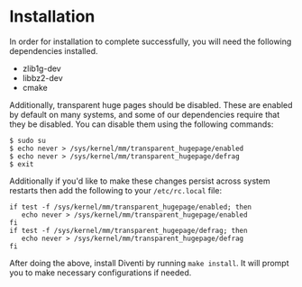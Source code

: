 # Installation
In order for installation to complete successfully, you will need the following dependencies installed.
* zlib1g-dev 
* libbz2-dev
* cmake

Additionally, transparent huge pages should be disabled. These are enabled by default on many systems, and some of our dependencies require that they be disabled. You can disable them using the following commands:
```
$ sudo su
$ echo never > /sys/kernel/mm/transparent_hugepage/enabled
$ echo never > /sys/kernel/mm/transparent_hugepage/defrag
$ exit
```

Additionally if you'd like to make these changes persist across system restarts then add the following to your `/etc/rc.local` file:
```
if test -f /sys/kernel/mm/transparent_hugepage/enabled; then
   echo never > /sys/kernel/mm/transparent_hugepage/enabled
fi
if test -f /sys/kernel/mm/transparent_hugepage/defrag; then
   echo never > /sys/kernel/mm/transparent_hugepage/defrag
fi
```

After doing the above, install Diventi by running `make install`. It will prompt you to make necessary configurations if needed.